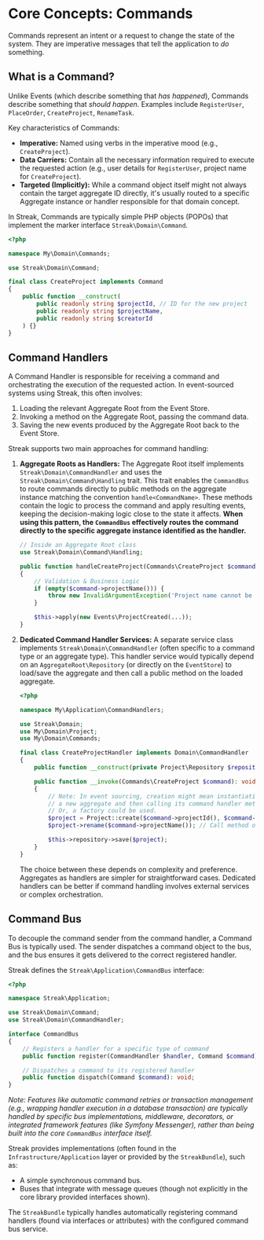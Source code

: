 # Core Concepts: Commands

Commands represent an intent or a request to change the state of the system. They are imperative messages that tell the application to *do* something.

## What is a Command?

Unlike Events (which describe something that *has happened*), Commands describe something that *should happen*. Examples include `RegisterUser`, `PlaceOrder`, `CreateProject`, `RenameTask`.

Key characteristics of Commands:

*   **Imperative:** Named using verbs in the imperative mood (e.g., `CreateProject`).
*   **Data Carriers:** Contain all the necessary information required to execute the requested action (e.g., user details for `RegisterUser`, project name for `CreateProject`).
*   **Targeted (Implicitly):** While a command object itself might not always contain the target aggregate ID directly, it's usually routed to a specific Aggregate instance or handler responsible for that domain concept.

In Streak, Commands are typically simple PHP objects (POPOs) that implement the marker interface `Streak\Domain\Command`.

```php
<?php

namespace My\Domain\Commands;

use Streak\Domain\Command;

final class CreateProject implements Command
{
    public function __construct(
        public readonly string $projectId, // ID for the new project
        public readonly string $projectName,
        public readonly string $creatorId
    ) {}
}
```

## Command Handlers

A Command Handler is responsible for receiving a command and orchestrating the execution of the requested action. In event-sourced systems using Streak, this often involves:

1.  Loading the relevant Aggregate Root from the Event Store.
2.  Invoking a method on the Aggregate Root, passing the command data.
3.  Saving the new events produced by the Aggregate Root back to the Event Store.

Streak supports two main approaches for command handling:

1.  **Aggregate Roots as Handlers:** The Aggregate Root itself implements `Streak\Domain\CommandHandler` and uses the `Streak\Domain\Command\Handling` trait. This trait enables the `CommandBus` to route commands directly to public methods on the aggregate instance matching the convention `handle<CommandName>`. These methods contain the logic to process the command and apply resulting events, keeping the decision-making logic close to the state it affects. **When using this pattern, the `CommandBus` effectively routes the command directly to the specific aggregate instance identified as the handler.**

    ```php
    // Inside an Aggregate Root class
    use Streak\Domain\Command\Handling;

    public function handleCreateProject(Commands\CreateProject $command): void
    {
        // Validation & Business Logic
        if (empty($command->projectName())) {
            throw new InvalidArgumentException('Project name cannot be empty.');
        }

        $this->apply(new Events\ProjectCreated(...));
    }
    ```

2.  **Dedicated Command Handler Services:** A separate service class implements `Streak\Domain\CommandHandler` (often specific to a command type or an aggregate type). This handler service would typically depend on an `AggregateRoot\Repository` (or directly on the `EventStore`) to load/save the aggregate and then call a public method on the loaded aggregate.

    ```php
    <?php

    namespace My\Application\CommandHandlers;

    use Streak\Domain;
    use My\Domain\Project;
    use My\Domain\Commands;

    final class CreateProjectHandler implements Domain\CommandHandler
    {
        public function __construct(private Project\Repository $repository) {}

        public function __invoke(Commands\CreateProject $command): void
        {
            // Note: In event sourcing, creation might mean instantiating
            // a new aggregate and then calling its command handler method.
            // Or, a factory could be used.
            $project = Project::create($command->projectId(), $command->creatorId()); // Example static factory
            $project->rename($command->projectName()); // Call method on aggregate

            $this->repository->save($project);
        }
    }
    ```

    The choice between these depends on complexity and preference. Aggregates as handlers are simpler for straightforward cases. Dedicated handlers can be better if command handling involves external services or complex orchestration.

## Command Bus

To decouple the command sender from the command handler, a Command Bus is typically used. The sender dispatches a command object to the bus, and the bus ensures it gets delivered to the correct registered handler.

Streak defines the `Streak\Application\CommandBus` interface:

```php
<?php

namespace Streak\Application;

use Streak\Domain\Command;
use Streak\Domain\CommandHandler;

interface CommandBus
{
    // Registers a handler for a specific type of command
    public function register(CommandHandler $handler, Command $command):

    // Dispatches a command to its registered handler
    public function dispatch(Command $command): void;
}
```

*Note: Features like automatic command retries or transaction management (e.g., wrapping handler execution in a database transaction) are typically handled by specific bus implementations, middleware, decorators, or integrated framework features (like Symfony Messenger), rather than being built into the core `CommandBus` interface itself.*

Streak provides implementations (often found in the `Infrastructure/Application` layer or provided by the `StreakBundle`), such as:

*   A simple synchronous command bus.
*   Buses that integrate with message queues (though not explicitly in the core library provided interfaces shown).

The `StreakBundle` typically handles automatically registering command handlers (found via interfaces or attributes) with the configured command bus service. 
